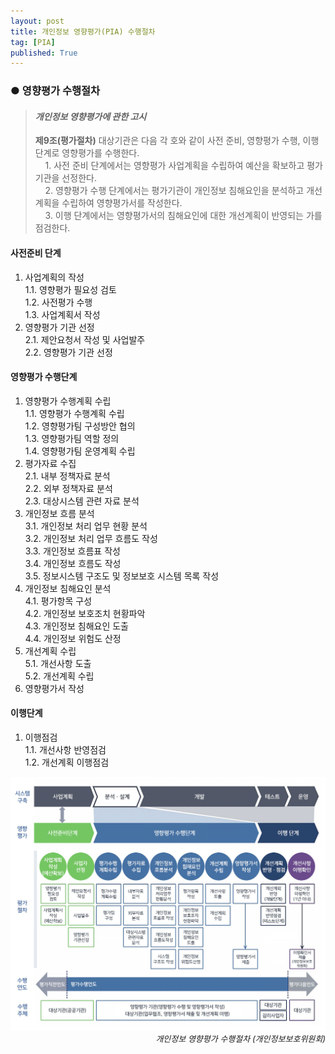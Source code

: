 ```yaml
---
layout: post
title: 개인정보 영향평가(PIA) 수행절차
tag: [PIA]
published: True
---
```


### ● 영향평가 수행절차

<p></p>

>#### _개인정보 영향평가에 관한 고시_
>**제9조(평가절차)** 대상기관은 다음 각 호와 같이 사전 준비, 영향평가 수행, 이행 단계로 영향평가를 수행한다.  
>&nbsp;&nbsp;&nbsp;&nbsp;1. 사전 준비 단계에서는 영향평가 사업계획을 수립하여 예산을 확보하고 평가기관을 선정한다.  
>&nbsp;&nbsp;&nbsp;&nbsp;2. 영향평가 수행 단계에서는 평가기관이 개인정보 침해요인을 분석하고 개선계획을 수립하여 영향평가서를 작성한다.  
>&nbsp;&nbsp;&nbsp;&nbsp;3. 이행 단계에서는 영향평가서의 침해요인에 대한 개선계획이 반영되는 가를 점검한다.


<p></p>

#### 사전준비 단계
1. 사업계획의 작성  
    1.1. 영향평가 필요성 검토  
    1.2. 사전평가 수행  
    1.3. 사업계획서 작성  
2. 영향평가 기관 선정  
    2.1. 제안요청서 작성 및 사업발주  
    2.2. 영향평가 기관 선정  

<p></p>

#### 영향평가 수행단계
1. 영향평가 수행계획 수립  
    1.1. 영향평가 수행계획 수립  
    1.2. 영향평가팀 구성방안 협의  
    1.3. 영향평가팀 역할 정의  
    1.4. 영향평가팀 운영계획 수립  
2. 평가자료 수집  
    2.1. 내부 정책자료 분석  
    2.2. 외부 정책자료 분석  
    2.3. 대상시스템 관련 자료 분석  
3. 개인정보 흐름 분석  
    3.1. 개인정보 처리 업무 현황 분석  
    3.2. 개인정보 처리 업무 흐름도 작성  
    3.3. 개인정보 흐름표 작성  
    3.4. 개인정보 흐름도 작성  
    3.5. 정보시스템 구조도 및 정보보호 시스템 목록 작성  
4. 개인정보 침해요인 분석  
    4.1. 평가항목 구성  
    4.2. 개인정보 보호조치 현황파악  
    4.3. 개인정보 침해요인 도출  
    4.4. 개인정보 위험도 산정  
5. 개선계획 수립  
    5.1. 개선사항 도출  
    5.2. 개선계획 수립  
6. 영향평가서 작성

<p></p>

#### 이행단계
1. 이행점검  
    1.1. 개선사항 반영점검  
    1.2. 개선계획 이행점검  

<p></p>

![개인정보 영향평가 수행절차](../../img/2021-09-01-개인정보%20영향평가%20수행절차/inf2.jpg)
<em style="float: right;font-size: small;">개인정보 영향평가 수행절차 (개인정보보호위원회)</em>



